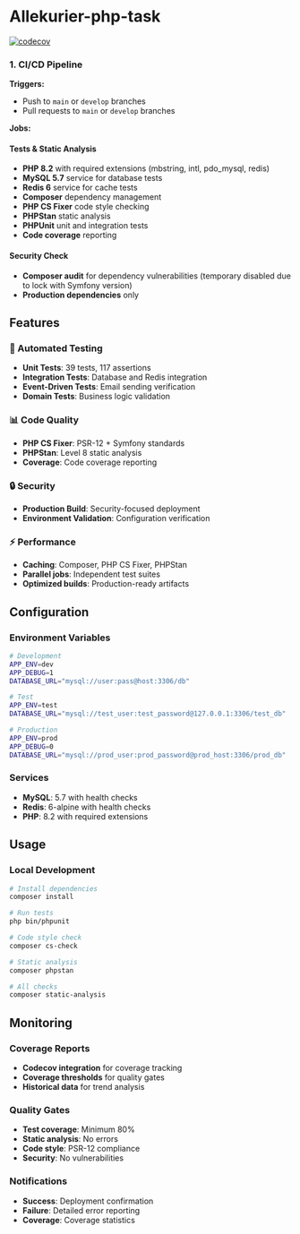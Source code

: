 # Allekurier-php-task 

[![codecov](https://codecov.io/gh/jakubskowron/allekurier-php-task/branch/main/graph/badge.svg)](https://codecov.io/gh/jakubskowron/allekurier-php-task)

### 1. CI/CD Pipeline

**Triggers:**
- Push to `main` or `develop` branches
- Pull requests to `main` or `develop` branches

**Jobs:**

#### Tests & Static Analysis
- **PHP 8.2** with required extensions (mbstring, intl, pdo_mysql, redis)
- **MySQL 5.7** service for database tests
- **Redis 6** service for cache tests
- **Composer** dependency management
- **PHP CS Fixer** code style checking
- **PHPStan** static analysis
- **PHPUnit** unit and integration tests
- **Code coverage** reporting

#### Security Check
- **Composer audit** for dependency vulnerabilities (temporary disabled due to lock with Symfony version)
- **Production dependencies** only

## Features

### 🔄 Automated Testing
- **Unit Tests**: 39 tests, 117 assertions
- **Integration Tests**: Database and Redis integration
- **Event-Driven Tests**: Email sending verification
- **Domain Tests**: Business logic validation

### 📊 Code Quality
- **PHP CS Fixer**: PSR-12 + Symfony standards
- **PHPStan**: Level 8 static analysis
- **Coverage**: Code coverage reporting

### 🔒 Security
- **Production Build**: Security-focused deployment
- **Environment Validation**: Configuration verification

### ⚡ Performance
- **Caching**: Composer, PHP CS Fixer, PHPStan
- **Parallel jobs**: Independent test suites
- **Optimized builds**: Production-ready artifacts

## Configuration

### Environment Variables
```bash
# Development
APP_ENV=dev
APP_DEBUG=1
DATABASE_URL="mysql://user:pass@host:3306/db"

# Test
APP_ENV=test
DATABASE_URL="mysql://test_user:test_password@127.0.0.1:3306/test_db"

# Production
APP_ENV=prod
APP_DEBUG=0
DATABASE_URL="mysql://prod_user:prod_password@prod_host:3306/prod_db"
```

### Services
- **MySQL**: 5.7 with health checks
- **Redis**: 6-alpine with health checks
- **PHP**: 8.2 with required extensions

## Usage

### Local Development
```bash
# Install dependencies
composer install

# Run tests
php bin/phpunit

# Code style check
composer cs-check

# Static analysis
composer phpstan

# All checks
composer static-analysis
```

## Monitoring

### Coverage Reports
- **Codecov integration** for coverage tracking
- **Coverage thresholds** for quality gates
- **Historical data** for trend analysis

### Quality Gates
- **Test coverage**: Minimum 80%
- **Static analysis**: No errors
- **Code style**: PSR-12 compliance
- **Security**: No vulnerabilities

### Notifications
- **Success**: Deployment confirmation
- **Failure**: Detailed error reporting
- **Coverage**: Coverage statistics

